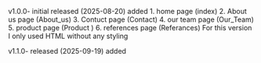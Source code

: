 v1.0.0- initial
released (2025-08-20)
added 
                1. home page (index)
                2. About us page (About_us)
                3. Contuct page (Contact)
                4. our team page (Our_Team)
                5. product page (Product )
                6. references page (Referances)
For this version I only used HTML without any styling 

v1.1.0- 
released (2025-09-19)
added
